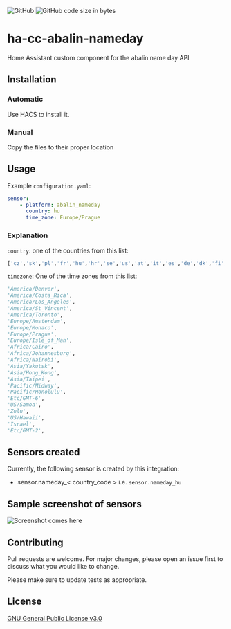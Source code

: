 ![GitHub](https://img.shields.io/github/license/viktak/ha-cc-abalin-nameday) ![GitHub code size in bytes](https://img.shields.io/github/languages/code-size/viktak/ha-cc-abalin-nameday)

# ha-cc-abalin-nameday
Home Assistant custom component for the abalin name day API

## Installation

### Automatic
Use HACS to install it.

### Manual
Copy the files to their proper location

## Usage

Example `configuration.yaml`:
```yaml
sensor:
    - platform: abalin_nameday
      country: hu
      time_zone: Europe/Prague
```

### Explanation
`country`: one of the countries from this list:
```python
['cz','sk','pl','fr','hu','hr','se','us','at','it','es','de','dk','fi','bg','lt','ee','lv','gr','ru']
```

`timezone`: One of the time zones from this list:<br>

```python
'America/Denver',
'America/Costa_Rica',
'America/Los_Angeles',
'America/St_Vincent',
'America/Toronto',
'Europe/Amsterdam',
'Europe/Monaco',
'Europe/Prague',
'Europe/Isle_of_Man',
'Africa/Cairo',
'Africa/Johannesburg',
'Africa/Nairobi',
'Asia/Yakutsk',
'Asia/Hong_Kong',
'Asia/Taipei',
'Pacific/Midway',
'Pacific/Honolulu',
'Etc/GMT-6',
'US/Samoa',
'Zulu',
'US/Hawaii',
'Israel',
'Etc/GMT-2',
```

## Sensors created
Currently, the following sensor is created by this integration:
- sensor.nameday_< country_code > i.e. `sensor.nameday_hu`

## Sample screenshot of sensors
![Screenshot comes here]()


## Contributing
Pull requests are welcome. For major changes, please open an issue first to discuss what you would like to change.

Please make sure to update tests as appropriate.

## License
[GNU General Public License v3.0](https://choosealicense.com/licenses/gpl-3.0/)

